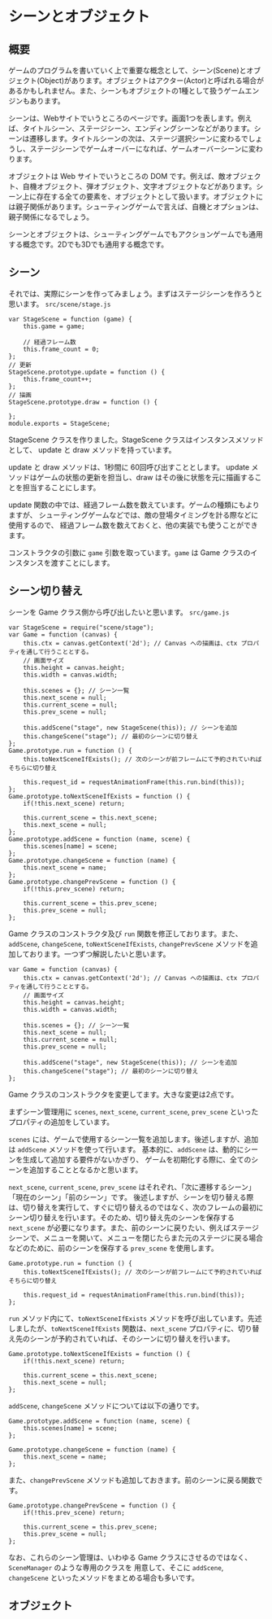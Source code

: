 # シーンとオブジェクト
## 概要
ゲームのプログラムを書いていく上で重要な概念として、シーン(Scene)とオブジェクト(Object)があります。オブジェクトはアクター(Actor)と呼ばれる場合があるかもしれません。また、シーンもオブジェクトの1種として扱うゲームエンジンもあります。

シーンは、Webサイトでいうところのページです。画面1つを表します。例えば、タイトルシーン、ステージシーン、エンディングシーンなどがあります。シーンは遷移します。タイトルシーンの次は、ステージ選択シーンに変わるでしょうし、ステージシーンでゲームオーバーになれば、ゲームオーバーシーンに変わります。

オブジェクトは Web サイトでいうところの DOM です。例えば、敵オブジェクト、自機オブジェクト、弾オブジェクト、文字オブジェクトなどがあります。シーン上に存在する全ての要素を、オブジェクトとして扱います。オブジェクトには親子関係があります。シューティングゲームで言えば、自機とオプションは、親子関係になるでしょう。

シーンとオブジェクトは、シューティングゲームでもアクションゲームでも通用する概念です。2Dでも3Dでも通用する概念です。
## シーン
それでは、実際にシーンを作ってみましょう。まずはステージシーンを作ろうと思います。
`src/scene/stage.js`
```
var StageScene = function (game) {
	this.game = game;

	// 経過フレーム数
	this.frame_count = 0;
};
// 更新
StageScene.prototype.update = function () {
	this.frame_count++;
};
// 描画
StageScene.prototype.draw = function () {

};
module.exports = StageScene;
```

StageScene クラスを作りました。StageScene クラスはインスタンスメソッドとして、
update と draw メソッドを持っています。

update と draw メソッドは、1秒間に 60回呼び出すこととします。
update メソッドはゲームの状態の更新を担当し、draw はその後に状態を元に描画することを担当することにします。

update 関数の中では、経過フレーム数を数えています。ゲームの種類にもよりますが、
シューティングゲームなどでは、敵の登場タイミングを計る際などに使用するので、
経過フレーム数を数えておくと、他の実装でも使うことができます。

コンストラクタの引数に `game` 引数を取っています。`game` は Game クラスのインスタンスを渡すことにします。


## シーン切り替え
シーンを Game クラス側から呼び出したいと思います。
`src/game.js`
```
var StageScene = require("scene/stage");
var Game = function (canvas) {
	this.ctx = canvas.getContext('2d'); // Canvas への描画は、ctx プロパティを通して行うこととする。
	// 画面サイズ
	this.height = canvas.height;
	this.width = canvas.width;

	this.scenes = {}; // シーン一覧
	this.next_scene = null;
	this.current_scene = null;
	this.prev_scene = null;

	this.addScene("stage", new StageScene(this)); // シーンを追加
	this.changeScene("stage"); // 最初のシーンに切り替え
};
Game.prototype.run = function () {
	this.toNextSceneIfExists(); // 次のシーンが前フレームにて予約されていればそちらに切り替え

	this.request_id = requestAnimationFrame(this.run.bind(this));
};
Game.prototype.toNextSceneIfExists = function () {
	if(!this.next_scene) return;

	this.current_scene = this.next_scene;
	this.next_scene = null;
};
Game.prototype.addScene = function (name, scene) {
	this.scenes[name] = scene;
};
Game.prototype.changeScene = function (name) {
	this.next_scene = name;
};
Game.prototype.changePrevScene = function () {
	if(!this.prev_scene) return;

	this.current_scene = this.prev_scene;
	this.prev_scene = null;
};
```

Game クラスのコンストラクタ及び `run` 関数を修正しております。また、`addScene`, `changeScene`, `toNextSceneIfExists`, `changePrevScene` メソッドを追加しております。一つずつ解説したいと思います。

```
var Game = function (canvas) {
	this.ctx = canvas.getContext('2d'); // Canvas への描画は、ctx プロパティを通して行うこととする。
	// 画面サイズ
	this.height = canvas.height;
	this.width = canvas.width;

	this.scenes = {}; // シーン一覧
	this.next_scene = null;
	this.current_scene = null;
	this.prev_scene = null;

	this.addScene("stage", new StageScene(this)); // シーンを追加
	this.changeScene("stage"); // 最初のシーンに切り替え
};
```
Game クラスのコンストラクタを変更してます。大きな変更は2点です。

まずシーン管理用に `scenes`, `next_scene`, `current_scene`, `prev_scene` といったプロパティの追加をしています。

`scenes` には、ゲームで使用するシーン一覧を追加します。後述しますが、追加は `addScene` メソッドを使って行います。
基本的に、`addScene` は、動的にシーンを生成して追加する要件がないかぎり、
ゲームを初期化する際に、全てのシーンを追加することとなるかと思います。

`next_scene`, `current_scene`, `prev_scene` はそれぞれ、「次に遷移するシーン」「現在のシーン」「前のシーン」です。
後述しますが、シーンを切り替える際は、切り替えを実行して、すぐに切り替えるのではなく、次のフレームの最初にシーン切り替えを行います。そのため、切り替え先のシーンを保存する `next_scene` が必要になります。また、前のシーンに戻りたい、例えばステージシーンで、メニューを開いて、メニューを閉じたらまた元のステージに戻る場合などのために、前のシーンを保存する `prev_scene` を使用します。

```
Game.prototype.run = function () {
	this.toNextSceneIfExists(); // 次のシーンが前フレームにて予約されていればそちらに切り替え

	this.request_id = requestAnimationFrame(this.run.bind(this));
};
```

`run` メソッド内にて、`toNextSceneIfExists` メソッドを呼び出しています。先述しましたが、`toNextSceneIfExists` 関数は、`next_scene` プロパティに、切り替え先のシーンが予約されていれば、そのシーンに切り替えを行います。

```
Game.prototype.toNextSceneIfExists = function () {
	if(!this.next_scene) return;

	this.current_scene = this.next_scene;
	this.next_scene = null;
};
```

`addScene`, `changeScene` メソッドについては以下の通りです。

```
Game.prototype.addScene = function (name, scene) {
	this.scenes[name] = scene;
};
```


```
Game.prototype.changeScene = function (name) {
	this.next_scene = name;
};
```

また、`changePrevScene` メソッドも追加しておきます。前のシーンに戻る関数です。

```
Game.prototype.changePrevScene = function () {
	if(!this.prev_scene) return;

	this.current_scene = this.prev_scene;
	this.prev_scene = null;
};
```

なお、これらのシーン管理は、いわゆる Game クラスにさせるのではなく、`SceneManager` のような専用のクラスを
用意して、そこに `addScene`, `changeScene` といったメソッドをまとめる場合も多いです。

## オブジェクト




